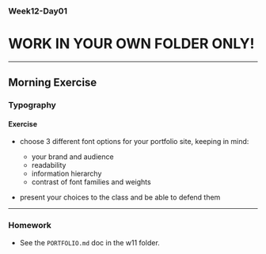 ### Week12-Day01

# WORK IN YOUR OWN FOLDER ONLY!

---

## Morning Exercise


### Typography

#### Exercise

- choose 3 different font options for your portfolio site, keeping in mind:
	- your brand and audience
	- readability
	- information hierarchy
	- contrast of font families and weights
	
- present your choices to the class and be able to defend them 


------------


### Homework

- See the `PORTFOLIO.md` doc in the w11 folder.